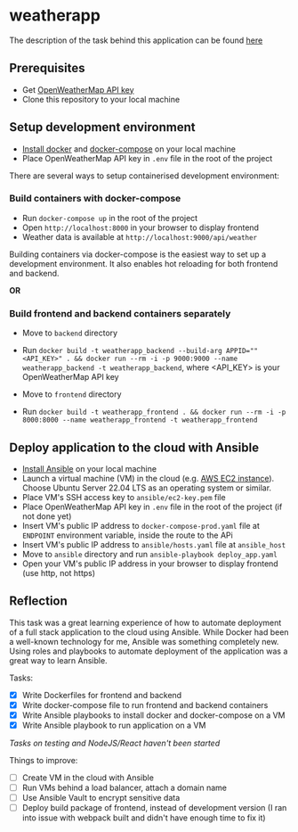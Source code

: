 # weatherapp

The description of the task behind this application can be found [here](https://github.com/eficode/weatherapp)
## Prerequisites
- Get [OpenWeatherMap API key](https://openweathermap.org/)
- Clone this repository to your local machine

## Setup development environment
- [Install docker](https://docs.docker.com/engine/install/) and [docker-compose](https://docs.docker.com/compose/install/) on your local machine
- Place OpenWeatherMap API key in `.env` file in the root of the project

There are several ways to setup containerised development environment:

### Build containers with docker-compose
- Run `docker-compose up` in the root of the project
- Open `http://localhost:8000` in your browser to display frontend
- Weather data is available at `http://localhost:9000/api/weather`

Building containers via docker-compose is the easiest way to set up a development environment. It also enables hot reloading for both frontend and backend.

**OR** 

### Build frontend and backend containers separately
- Move to `backend` directory
- Run `docker build -t weatherapp_backend --build-arg APPID=""<API_KEY>" . && docker run --rm -i -p 9000:9000 --name weatherapp_backend -t weatherapp_backend`, where <API_KEY> is your OpenWeatherMap API key

- Move to `frontend` directory
- Run `docker build -t weatherapp_frontend . && docker run --rm -i -p 8000:8000 --name weatherapp_frontend -t weatherapp_frontend`

## Deploy application to the cloud with Ansible

- [Install Ansible](https://docs.ansible.com/ansible/latest/installation_guide/intro_installation.html) on your local machine
- Launch a virtual machine (VM) in the cloud (e.g. [AWS EC2 instance](https://aws.amazon.com/ec2/)). Choose Ubuntu Server 22.04 LTS as an operating system or similar.
- Place VM's SSH access key to `ansible/ec2-key.pem` file
- Place OpenWeatherMap API key in `.env` file in the root of the project (if not done yet)
- Insert VM's public IP address to `docker-compose-prod.yaml` file at `ENDPOINT` environment variable, inside the route to the APi
- Insert VM's public IP address to `ansible/hosts.yaml` file at `ansible_host` 
- Move to `ansible` directory and run `ansible-playbook deploy_app.yaml`
- Open your VM's public IP address in your browser to display frontend (use http, not https)

## Reflection
This task was a great learning experience of how to automate deployment of a full stack application to the cloud using Ansible. While Docker had been a well-known technology for me, Ansible was something completely new. Using roles and playbooks to automate deployment of the application was a great way to learn Ansible. 

Tasks:
- [x] Write Dockerfiles for frontend and backend
- [x] Write docker-compose file to run frontend and backend containers
- [x] Write Ansible playbooks to install docker and docker-compose on a VM
- [x] Write Ansible playbook to run application on a VM

*Tasks on testing and NodeJS/React haven't been started*

Things to improve:
- [ ] Create VM in the cloud with Ansible
- [ ] Run VMs behind a load balancer, attach a domain name
- [ ] Use Ansible Vault to encrypt sensitive data
- [ ] Deploy build package of frontend, instead of development version (I ran into issue with webpack built and didn't have enough time to fix it)
